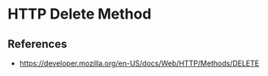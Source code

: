 # HTTP Delete Method

## References

- https://developer.mozilla.org/en-US/docs/Web/HTTP/Methods/DELETE
